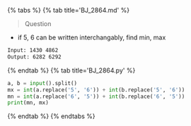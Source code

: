 {% tabs %}
{% tab title='BJ_2864.md' %}

> Question

* if 5, 6 can be written interchangably, find min, max

```txt
Input: 1430 4862
Output: 6282 6292
```

{% endtab %}
{% tab title='BJ_2864.py' %}

```py
a, b = input().split()
mx = int(a.replace('5', '6')) + int(b.replace('5', '6'))
mn = int(a.replace('6', '5')) + int(b.replace('6', '5'))
print(mn, mx)
```

{% endtab %}
{% endtabs %}
